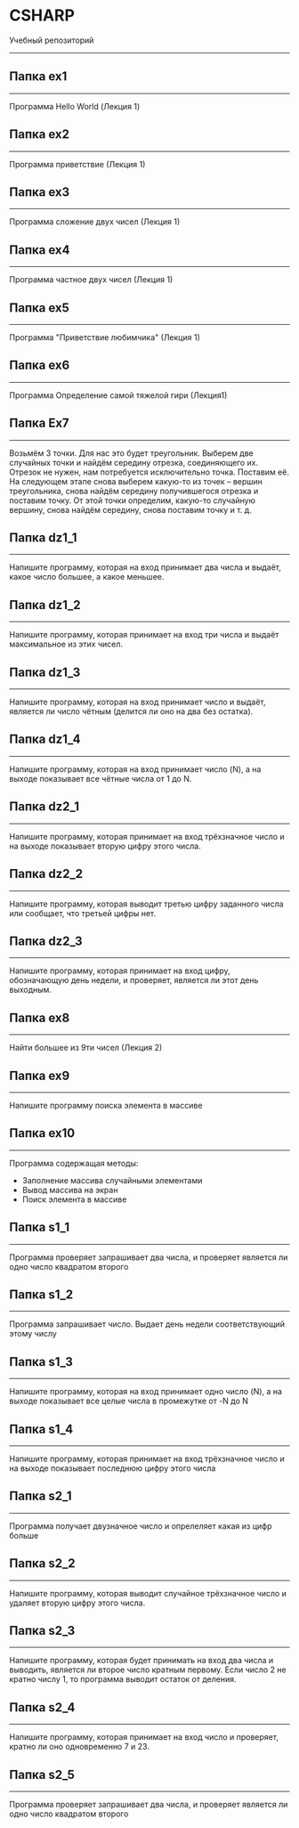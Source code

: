 # CSHARP
Учебный репозиторий
***
## Папка ex1
***
Программа Hello World (Лекция 1)


## Папка ex2 
***
Программа приветствие (Лекция 1)

## Папка ex3
***
Программа сложение двух чисел (Лекция 1)

## Папка ex4 
***
Программа частное двух чисел (Лекция 1)

## Папка ex5
***
Программа "Приветствие любимчика"  (Лекция 1)

## Папка ex6
***
Программа Определение самой тяжелой гири (Лекция1) 

## Папка Ex7 
***
Возьмём 3 точки. Для нас это будет треугольник. Выберем две случайных точки и найдём середину
отрезка, соединяющего их. Отрезок не нужен, нам потребуется исключительно точка. Поставим её. На
следующем этапе снова выберем какую-то из точек – вершин треугольника, снова найдём середину
получившегося отрезка и поставим точку. От этой точки определим, какую-то случайную вершину,
снова найдём середину, снова поставим точку и т. д.

## Папка dz1_1
***
Напишите программу, которая на вход принимает два числа и выдаёт, какое число большее, а какое меньшее.

## Папка dz1_2
***
Напишите программу, которая принимает на вход три числа и выдаёт максимальное из этих чисел.
## Папка dz1_3
***
Напишите программу, которая на вход принимает число и выдаёт, является ли число чётным (делится ли оно на два без остатка).

## Папка dz1_4
***
Напишите программу, которая на вход принимает число (N), а на выходе показывает все чётные числа от 1 до N.

## Папка dz2_1
***
Напишите программу, которая принимает на вход трёхзначное число и на выходе показывает вторую цифру этого числа.

## Папка dz2_2
***
Напишите программу, которая выводит третью цифру заданного числа или сообщает, что третьей цифры нет.

## Папка dz2_3
***
Напишите программу, которая принимает на вход цифру, обозначающую день недели, и проверяет, является ли этот день выходным.

## Папка ex8
***
Найти большее из 9ти чисел (Лекция 2)

## Папка ex9 
***
Напишите программу поиска элемента в массиве

## Папка ex10
***
Программа содержащая методы: 
*  Заполнение массива случайными элементами
* Вывод массива на экран
* Поиск элемента в массиве              


## Папка s1_1
***
Программа проверяет запрашивает два числа, и проверяет является ли одно число квадратом второго


## Папка s1_2
***
Программа запрашивает число. Выдает день недели соответствующий этому числу


## Папка s1_3
***
Напишите программу, которая на вход принимает одно число (N), а на выходе показывает все целые числа в промежутке от -N до N

## Папка s1_4
***
Напишите программу, которая принимает на вход трёхзначное число и на выходе показывает последнюю цифру этого числа

## Папка s2_1
***
Программа получает двузначное число и опрелеляет какая из цифр больше

## Папка s2_2
***
Напишите программу, которая выводит случайное трёхзначное число и удаляет вторую цифру этого числа.

## Папка s2_3
***
Напишите программу, которая будет принимать на вход два числа и выводить, является ли второе число кратным первому. Если число 2 не кратно числу 1, то программа выводит остаток от деления.

## Папка s2_4
***
Напишите программу, которая принимает на вход число и проверяет, кратно ли оно одновременно 7 и 23.

## Папка s2_5
***
Программа проверяет запрашивает два числа, и проверяет является ли одно число квадратом второго